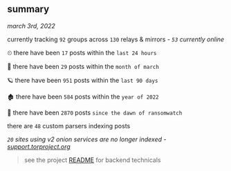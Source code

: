 
## summary
_march 3rd, 2022_

currently tracking `92` groups across `130` relays & mirrors - _`53` currently online_

⏲ there have been `17` posts within the `last 24 hours`

🦈 there have been `29` posts within the `month of march`

🪐 there have been `951` posts within the `last 90 days`

🏚 there have been `584` posts within the `year of 2022`

🦕 there have been `2870` posts `since the dawn of ransomwatch`

there are `48` custom parsers indexing posts

_`20` sites using v2 onion services are no longer indexed - [support.torproject.org](https://support.torproject.org/onionservices/v2-deprecation/)_

> see the project [README](https://github.com/thetanz/ransomwatch#ransomwatch--) for backend technicals
